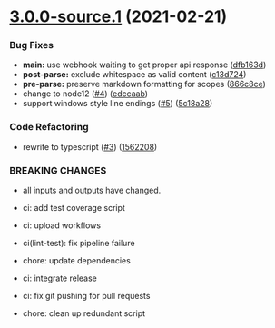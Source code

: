 # [3.0.0-source.1](https://github.com/kludge-cs/gitcord-release-changelogger/compare/v2.0.0...v3.0.0-source.1) (2021-02-21)


### Bug Fixes

* **main:** use webhook waiting to get proper api response ([dfb163d](https://github.com/kludge-cs/gitcord-release-changelogger/commit/dfb163d6ff1958a9388ad8bd9695a5fc0afda36b))
* **post-parse:** exclude whitespace as valid content ([c13d724](https://github.com/kludge-cs/gitcord-release-changelogger/commit/c13d724464802f5b9e689fd24cddfbece11a6237))
* **pre-parse:** preserve markdown formatting for scopes ([866c8ce](https://github.com/kludge-cs/gitcord-release-changelogger/commit/866c8ce0cfe11c02c6c4824baadf2a315c2d1514))
* change to node12 ([#4](https://github.com/kludge-cs/gitcord-release-changelogger/issues/4)) ([edccaab](https://github.com/kludge-cs/gitcord-release-changelogger/commit/edccaab573d89d149fb375af658cb449d80a2e9e))
* support windows style line endings ([#5](https://github.com/kludge-cs/gitcord-release-changelogger/issues/5)) ([5c18a28](https://github.com/kludge-cs/gitcord-release-changelogger/commit/5c18a28bb8595ad6a0ed1eb19e15f28941ad15f4))


### Code Refactoring

* rewrite to typescript ([#3](https://github.com/kludge-cs/gitcord-release-changelogger/issues/3)) ([1562208](https://github.com/kludge-cs/gitcord-release-changelogger/commit/15622089b6810cff78be11b2a8f80b79a08bb051))


### BREAKING CHANGES

* all inputs and outputs have changed.

* ci: add test coverage script

* ci: upload workflows

* ci(lint-test): fix pipeline failure

* chore: update dependencies

* ci: integrate release

* ci: fix git pushing for pull requests

* chore: clean up redundant script
